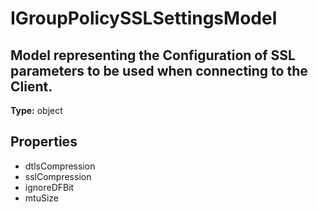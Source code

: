 # IGroupPolicySSLSettingsModel

## Model representing the Configuration of SSL parameters to be used when connecting to the Client.

**Type:** object

## Properties
* dtlsCompression
* sslCompression
* ignoreDFBit
* mtuSize
